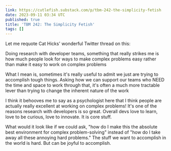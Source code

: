 ```yaml
---
link: https://cutlefish.substack.com/p/tbm-242-the-simplicity-fetish
date: 2023-09-11 03:34 UTC
published: true
title: 'TBM 242: The Simplicity Fetish'
tags: []
---
```


Let me requote Cat Hicks' wonderful Twitter thread on this:

Doing research with developer teams, something that really strikes me is how much people look for ways to make complex problems easy rather than make it easy to work on complex problems

What I mean is, sometimes it's really useful to admit we just are trying to accomplish tough things. Asking how we can support our teams who NEED the time and space to work through that, it's often a much more tractable lever than trying to change the inherent nature of the work

I think it behooves me to say as a psychologist here that I think people are actually really excellent at working on complex problems! It's one of the reasons research with developers is so great. Overall devs love to learn, love to be curious, love to innovate. It is core stuff.

What would it look like if we could ask, "how do I make this the absolute best environment for complex problem-solving" instead of "how do I take away all these annoying hard problems." The stuff we want to accomplish in the world is hard. But can be joyful to accomplish.
